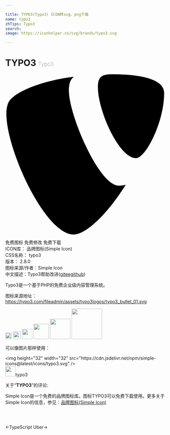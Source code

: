 ```yaml
---

title: TYPO3(Typo3) ICON转svg、png下载
name: typo3
zhTips: Typo3
search: 
image: https://iconhelper.cn/svg/brands/typo3.svg

---
```


# TYPO3  <small style="font-size: 60%;font-weight: 100">Typo3</small>

<div id="svg" class="svg-wrap">
<svg role="img" viewBox="0 0 24 24" xmlns="http://www.w3.org/2000/svg"><title>TYPO3 icon</title><path d="M18.08 16.539c-.356.105-.64.144-1.012.144-3.048 0-7.524-10.652-7.524-14.197 0-1.305.31-1.74.745-2.114C6.56.808 2.082 2.177.651 3.917c-.31.436-.497 1.12-.497 1.99C.154 11.442 6.06 24 10.228 24c1.928 0 5.178-3.168 7.852-7.46M16.134 0c3.855 0 7.713.622 7.713 2.798 0 4.415-2.8 9.765-4.23 9.765-2.549 0-5.72-7.09-5.72-10.635C13.897.31 14.518 0 16.134 0"/></svg>
</div>
<detail full-name='typo3'></detail>

<div class="detail-page">
<p>
<span><span class="badge-success badge">免费图标</span> <span class="badge-success badge">免费修改</span>  <span class="badge-success badge">免费下载</span> </span>
<br/>
<span>
ICON库：
<span class="badge-secondary badge">品牌图标(Simple Icon)</span> 
</span>
<br/>
<span>
CSS名称：
<span class="badge-secondary badge">typo3</span> 
</span>

<br/>
<span>
版本：
<span class="badge-secondary badge">2.8.0</span> 
</span>
<br/>
<span>图标来源/作者：<span class="badge-light badge">Simple Icon</span></span> 
<br/>
<span class="zh-detail">中文描述：<span class="badge-primary badge">Typo3</span><span class="help-link"><span>帮助改进</span>(<a href="https://gitee.com/liuwave/icon-helper/edit/master/json/brands/typo3.json" target="_blank" rel="noopener noreferrer">gitee</a><a href="https://github.com/liuwave/icon-helper/edit/master/json/brands/typo3.json" target="_blank" rel="noopener noreferrer">github</a></span>)</span><br/>
</p>
</div><div class="description description alert alert-light"><p>Typo3是一个基于PHP的免费企业级内容管理系统。</p><p>图标来源地址：<a href="https://typo3.com/fileadmin/assets/typo3logos/typo3_bullet_01.svg" target="_blank" rel="noopener noreferrer">https://typo3.com/fileadmin/assets/typo3logos/typo3_bullet_01.svg</a></p></div>
<div class="alert alert-dark">
<img height="21" width="21" src="https://cdn.jsdelivr.net/npm/simple-icons@latest/icons/typo3.svg" />
<img height="24" width="24" src="https://cdn.jsdelivr.net/npm/simple-icons@latest/icons/typo3.svg" />
<img height="32" width="32" src="https://cdn.jsdelivr.net/npm/simple-icons@latest/icons/typo3.svg" />
<img height="48" width="48" src="https://cdn.jsdelivr.net/npm/simple-icons@latest/icons/typo3.svg" />
<img height="64" width="64" src="https://cdn.jsdelivr.net/npm/simple-icons@latest/icons/typo3.svg" />
<img height="96" width="96" src="https://cdn.jsdelivr.net/npm/simple-icons@latest/icons/typo3.svg" />

</div>
<div>
  <p>可以像图片那样使用：    
  </p>
  <div class="alert alert-primary" style="font-size: 14px">
    &lt;img height="32" width="32" src="https://cdn.jsdelivr.net/npm/simple-icons@latest/icons/typo3.svg" /&gt;
    <copy-btn content='<img height="32" width="32" src="https://cdn.jsdelivr.net/npm/simple-icons@latest/icons/typo3.svg" />'></copy-btn>
  </div>
  <div class="alert alert-secondary">
    <img height="32" width="32" src="https://cdn.jsdelivr.net/npm/simple-icons@latest/icons/typo3.svg" />typo3
    <copy-btn content="typo3" btn-title="复制图标名称"></copy-btn>
  </div>
</div>
<div class="icon-detail__container">
<p>关于“<b>TYPO3</b>”的评论:</p>
</div>
<Vssue title="关于“TYPO3”的评论" />
<div><p>Simple Icon是一个免费的品牌图标库。图标TYPO3可以免费下载使用。更多关于  Simple Icon的信息，参见：<a target="_blank" href="https://iconhelper.cn/brands.html">品牌图标(Simple Icon)</a>
</p></div>


<div style="padding:2rem 0 " class="page-nav"><p class="inner"><span class="prev">←<router-link to="/icon/typescript.html">TypeScript</router-link></span> <span class="next"><router-link to="/icon/uber.html">Uber</router-link>→</span></p></div>

